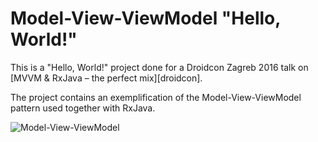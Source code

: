 # Model-View-ViewModel "Hello, World!"

This is a "Hello, World!" project done for a Droidcon Zagreb 2016 talk on [MVVM & RxJava – the perfect mix][droidcon].

The project contains an exemplification of the Model-View-ViewModel pattern used together with RxJava.

![Model-View-ViewModel](https://github.com/florina-muntenescu/DroidconMVVM/blob/readme/screenshots/mvvm.png?raw=true)
